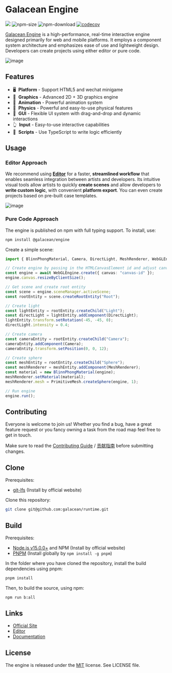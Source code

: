 # Galacean Engine

<a href="https://www.npmjs.com/package/@galacean/engine"><img src="https://img.shields.io/npm/v/@galacean/engine"/></a>
![npm-size](https://img.shields.io/bundlephobia/minzip/@galacean/engine)
![npm-download](https://img.shields.io/npm/dm/@galacean/engine)
[![codecov](https://codecov.io/gh/galacean/engine/branch/main/graph/badge.svg?token=KR2UBKE3OX)](https://codecov.io/gh/galacean/engine)

[Galacean Engine](https://www.galacean.com/engine) is a high-performance, real-time interactive engine designed primarily for web and mobile platforms. It employs a component system architecture and emphasizes ease of use and lightweight design. Developers can create projects using either editor or pure code.

![image](https://github.com/user-attachments/assets/057c2c99-85a8-4ace-a268-c70daa1a449e)

## Features

- 🖥 &nbsp;**Platform** - Support HTML5 and wechat minigame
- 🔮 &nbsp;**Graphics** - Advanced 2D + 3D graphics engine
- 🏃 &nbsp;**Animation** - Powerful animation system
- 🧱 &nbsp;**Physics** - Powerful and easy-to-use physical features
- 🎨 &nbsp;**GUI** - Flexible UI system with drag-and-drop and dynamic interactions
- 👆 &nbsp;**Input** - Easy-to-use interactive capabilities
- 📑 &nbsp;**Scripts** - Use TypeScript to write logic efficiently

## Usage

### Editor Approach

We recommend using [**Editor**](https://galacean.antgroup.com/editor) for a faster, **streamlined workflow** that enables seamless integration between artists and developers. Its intuitive visual tools allow artists to quickly **create scenes** and allow developers to **write custom logic**, with convenient **platform export**. You can even create projects based on pre-built case templates.

![image](https://github.com/user-attachments/assets/18f63fef-696c-4f9f-b44a-d8b7af481a3e)


### Pure Code Approach

The engine is published on npm with full typing support. To install, use:

```sh
npm install @galacean/engine
```

Create a simple scene:

```typescript
import { BlinnPhongMaterial, Camera, DirectLight, MeshRenderer, WebGLEngine, PrimitiveMesh } from "@galacean/engine";

// Create engine by passing in the HTMLCanvasElement id and adjust canvas size
const engine = await WebGLEngine.create({ canvas: "canvas-id" });
engine.canvas.resizeByClientSize();

// Get scene and create root entity
const scene = engine.sceneManager.activeScene;
const rootEntity = scene.createRootEntity("Root");

// Create light
const lightEntity = rootEntity.createChild("Light");
const directLight = lightEntity.addComponent(DirectLight);
lightEntity.transform.setRotation(-45, -45, 0);
directLight.intensity = 0.4;

// Create camera
const cameraEntity = rootEntity.createChild("Camera");
cameraEntity.addComponent(Camera);
cameraEntity.transform.setPosition(0, 0, 12);

// Create sphere
const meshEntity = rootEntity.createChild("Sphere");
const meshRenderer = meshEntity.addComponent(MeshRenderer);
const material = new BlinnPhongMaterial(engine);
meshRenderer.setMaterial(material);
meshRenderer.mesh = PrimitiveMesh.createSphere(engine, 1);

// Run engine
engine.run();
```

## Contributing

Everyone is welcome to join us! Whether you find a bug, have a great feature request or you fancy owning a task from the road map feel free to get in touch.

Make sure to read the [Contributing Guide](.github/HOW_TO_CONTRIBUTE.md) / [贡献指南](https://github.com/galacean/engine/wiki/%E5%A6%82%E4%BD%95%E4%B8%8E%E6%88%91%E4%BB%AC%E5%85%B1%E5%BB%BA-Oasis-%E5%BC%80%E6%BA%90%E4%BA%92%E5%8A%A8%E5%BC%95%E6%93%8E) before submitting changes.

## Clone

Prerequisites:

- [git-lfs](https://git-lfs.com/) (Install by official website)

Clone this repository:

```sh
git clone git@github.com:galacean/runtime.git
```

## Build

Prerequisites:

- [Node.js v15.0.0+](https://nodejs.org/en/) and NPM (Install by official website)
- [PNPM](https://pnpm.io/) (Install globally by `npm install -g pnpm`)

In the folder where you have cloned the repository, install the build dependencies using pnpm:

```sh
pnpm install
```

Then, to build the source, using npm:

```sh
npm run b:all
```

## Links

- [Official Site](https://galacean.antgroup.com/engine)
- [Editor](https://galacean.antgroup.com/editor)
- [Documentation](https://galacean.antgroup.com/engine/docs)

## License

The engine is released under the [MIT](https://opensource.org/licenses/MIT) license. See LICENSE file.
